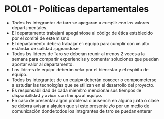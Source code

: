 # POL01 - Políticas departamentales

<ul>
<li>Todos los integrantes de taro se apegaran a cumplir con los valores departamentales.</li>
<li>El departamento trabajará apegándose al código de ética establecido por el comité de este mismo</li>
<li>El departamento debera trabajar en equipo para cumplir con un alto estándar de calidad apgeandose  </li>
<li>Todos los lideres de Taro se deberán reunir al menos 2 veces a la semana para compartir experiencias y comentar soluciones que puedan aportar valor al departamento. </li>
<li>Los líderes de equipo deberán velar por el bienestar y el espíritu de equipo.</li>
<li>Todos los integrantes de un equipo deberán conocer o comprometerse a estudiar las tecnologías que se utilizan en el desarrollo del proyecto.</li>
<li>Es responsabilidad de cada miembro mencionar sus tiempos de disponibilidad y avisar con tiempo al equipo.</li>
<li>En caso de presentar algún problema o ausencia en alguna junta o clase se debera avisar a alguien que si este presente y/o por un medio de comunicación donde todos los integrantes de taro se puedan enterar</li>
</ul>